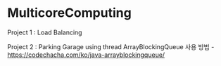 # MulticoreComputing

Project 1 : Load Balancing

Project 2 : Parking Garage using thread
    ArrayBlockingQueue 사용 방법 
    - https://codechacha.com/ko/java-arrayblockingqueue/
